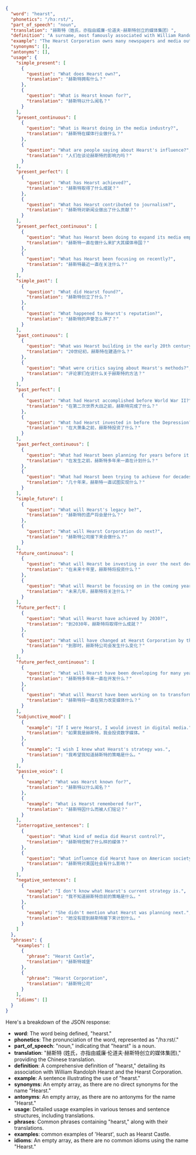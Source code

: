 ```json
{
  "word": "hearst",
  "phonetics": "/hɜːrst/",
  "part_of_speech": "noun",
  "translation": "赫斯特（姓氏，亦指由威廉·伦道夫·赫斯特创立的媒体集团）",
  "definition": "A surname, most famously associated with William Randolph Hearst, an American newspaper publisher; also refers to the Hearst Corporation, a large media conglomerate founded by him.",
  "example": "The Hearst Corporation owns many newspapers and media outlets.",
  "synonyms": [],
  "antonyms": [],
  "usage": {
    "simple_present": [
      {
        "question": "What does Hearst own?",
        "translation": "赫斯特拥有什么？"
      },
      {
        "question": "What is Hearst known for?",
        "translation": "赫斯特以什么闻名？"
      }
    ],
    "present_continuous": [
      {
        "question": "What is Hearst doing in the media industry?",
        "translation": "赫斯特在媒体行业做什么？"
      },
      {
        "question": "What are people saying about Hearst's influence?",
        "translation": "人们在谈论赫斯特的影响力吗？"
      }
    ],
    "present_perfect": [
      {
        "question": "What has Hearst achieved?",
        "translation": "赫斯特取得了什么成就？"
      },
      {
        "question": "What has Hearst contributed to journalism?",
        "translation": "赫斯特对新闻业做出了什么贡献？"
      }
    ],
    "present_perfect_continuous": [
      {
        "question": "What has Hearst been doing to expand its media empire?",
        "translation": "赫斯特一直在做什么来扩大其媒体帝国？"
      },
      {
        "question": "What has Hearst been focusing on recently?",
        "translation": "赫斯特最近一直在关注什么？"
      }
    ],
    "simple_past": [
      {
        "question": "What did Hearst found?",
        "translation": "赫斯特创立了什么？"
      },
      {
        "question": "What happened to Hearst's reputation?",
        "translation": "赫斯特的声誉怎么样了？"
      }
    ],
    "past_continuous": [
      {
        "question": "What was Hearst building in the early 20th century?",
        "translation": "20世纪初，赫斯特在建造什么？"
      },
      {
        "question": "What were critics saying about Hearst's methods?",
        "translation": "评论家们在说什么关于赫斯特的方法？"
      }
    ],
    "past_perfect": [
      {
        "question": "What had Hearst accomplished before World War II?",
        "translation": "在第二次世界大战之前，赫斯特完成了什么？"
      },
      {
        "question": "What had Hearst invested in before the Depression?",
        "translation": "在大萧条之前，赫斯特投资了什么？"
      }
    ],
    "past_perfect_continuous": [
      {
        "question": "What had Hearst been planning for years before it happened?",
        "translation": "在发生之前，赫斯特多年来一直在计划什么？"
      },
      {
        "question": "What had Hearst been trying to achieve for decades?",
        "translation": "几十年来，赫斯特一直试图实现什么？"
      }
    ],
    "simple_future": [
      {
        "question": "What will Hearst's legacy be?",
        "translation": "赫斯特的遗产将会是什么？"
      },
      {
        "question": "What will Hearst Corporation do next?",
        "translation": "赫斯特公司接下来会做什么？"
      }
    ],
    "future_continuous": [
      {
        "question": "What will Hearst be investing in over the next decade?",
        "translation": "在未来十年里，赫斯特将投资什么？"
      },
      {
        "question": "What will Hearst be focusing on in the coming years?",
        "translation": "未来几年，赫斯特将关注什么？"
      }
    ],
    "future_perfect": [
      {
        "question": "What will Hearst have achieved by 2030?",
        "translation": "到2030年，赫斯特将取得什么成就？"
      },
      {
        "question": "What will have changed at Hearst Corporation by then?",
        "translation": "到那时，赫斯特公司会发生什么变化？"
      }
    ],
    "future_perfect_continuous": [
      {
        "question": "What will Hearst have been developing for many years?",
        "translation": "赫斯特多年来一直在开发什么？"
      },
      {
        "question": "What will Hearst have been working on to transform media?",
        "translation": "赫斯特将一直在努力改变媒体什么？"
      }
    ],
    "subjunctive_mood": [
      {
        "example": "If I were Hearst, I would invest in digital media.",
        "translation": "如果我是赫斯特，我会投资数字媒体。"
      },
      {
        "example": "I wish I knew what Hearst's strategy was.",
        "translation": "我希望我知道赫斯特的策略是什么。"
      }
    ],
    "passive_voice": [
      {
        "example": "What was Hearst known for?",
        "translation": "赫斯特以什么闻名？"
      },
      {
        "example": "What is Hearst remembered for?",
        "translation": "赫斯特因什么而被人们铭记？"
      }
    ],
    "interrogative_sentences": [
      {
        "question": "What kind of media did Hearst control?",
        "translation": "赫斯特控制了什么样的媒体？"
      },
      {
        "question": "What influence did Hearst have on American society?",
        "translation": "赫斯特对美国社会有什么影响？"
      }
    ],
    "negative_sentences": [
      {
        "example": "I don't know what Hearst's current strategy is.",
        "translation": "我不知道赫斯特目前的策略是什么。"
      },
      {
        "example": "She didn't mention what Hearst was planning next.",
        "translation": "她没有提到赫斯特接下来计划什么。"
      }
    ]
  },
  "phrases": {
    "examples": [
      {
        "phrase": "Hearst Castle",
        "translation": "赫斯特城堡"
      },
      {
        "phrase": "Hearst Corporation",
        "translation": "赫斯特公司"
      }
    ],
    "idioms": []
  }
}
```
Here's a breakdown of the JSON response:

*   **word**: The word being defined, "hearst."
*   **phonetics**: The pronunciation of the word, represented as "/hɜːrst/."
*   **part\_of\_speech**: "noun," indicating that "hearst" is a noun.
*   **translation**: "赫斯特 (姓氏，亦指由威廉·伦道夫·赫斯特创立的媒体集团)," providing the Chinese translation.
*   **definition**: A comprehensive definition of "hearst," detailing its association with William Randolph Hearst and the Hearst Corporation.
*   **example**: A sentence illustrating the use of "hearst."
*   **synonyms**: An empty array, as there are no direct synonyms for the name "Hearst."
*   **antonyms**: An empty array, as there are no antonyms for the name "Hearst."
*   **usage**: Detailed usage examples in various tenses and sentence structures, including translations.
*   **phrases**: Common phrases containing "hearst," along with their translations.
*   **examples**: common examples of 'Hearst', such as Hearst Castle.
*   **idioms**: An empty array, as there are no common idioms using the name "Hearst."

 